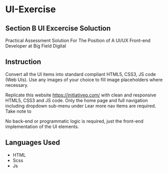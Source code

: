 # UI-Exercise

## Section B UI Excercise Soluction

Practical Assessment Solution For The Position of A UI/UX Front-end Developer at Big Field Digital

## Instruction


Convert all the UI items into standard compliant HTML5, CSS3, JS code (Web UIs). Use any images of your choice to fill image placeholders where necessary. 

Replicate this website https://initiativeq.com/ with clean and responsive HTML5, CSS3 and JS code.
Only the home page and full navigation including dropdown sub-menu under Lear more nav items are required. Take note to 

No back-end or programmatic logic is required, just the front-end implementation of the UI elements. 

## Languages Used

- HTML
- Scss
- Js